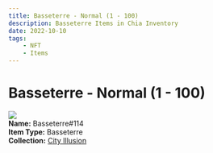 ```yaml
---
title: Basseterre - Normal (1 - 100)
description: Basseterre Items in Chia Inventory
date: 2022-10-10
tags:
    - NFT
    - Items
---
```


# Basseterre - Normal (1 - 100)
<div class="item_thumbnail">
<img loading="lazy" src="https://rfkm2d5nzwscxc2rakacqnw35nddpp25yb4us5kqukl6o22u.arweave.net/iVTND6_3NpCuLUQKAKDbb60Y3v13AeUl1U-KKX52tUo"><br/>
<div><strong>Name:</strong> Basseterre#114</div>
<div><strong>Item Type:</strong> Basseterre</div>
<div><strong>Collection:</strong> <a href="https://www.spacescan.io/xch/nft/collection/col1lend2dcn558km4wcwta4xnkfv3xpcmlp9kyt0m909emvfxechlyqdl5ndg">City Illusion</a></div>
</div>


